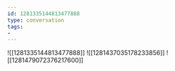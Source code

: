 ```yaml
---
id: 1281335144813477888
type: conversation
tags:
- 
---
```

![[1281335144813477888]]
![[1281437035178233856]]
![[1281479072376217600]]

